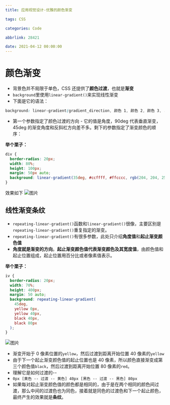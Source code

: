 ```yaml
---
title: 应用视觉设计-优雅的颜色渐变

tags: CSS

categories: Code

abbrlink: 28421

date: 2021-04-12 00:00:00
---
```


<!-- more -->

# 颜色渐变

- 背景色并不局限于单色，CSS 还提供了**颜色过渡**，也就是**渐变**
- `background`里使用`linear-gradient()`来实现线性渐变
- 下面是它的语法：

```css
background: linear-gradient(gradient_direction, 颜色 1, 颜色 2, 颜色 3, ...);
```

- 第一个参数指定了颜色过渡的方向 - 它的值是角度，90deg 代表垂直渐变，45deg 的渐变角度和反斜杠方向差不多。剩下的参数指定了渐变颜色的顺序：

**举个栗子：**

```css
div {
  border-radius: 20px;
  width: 80%;
  height: 100px;
  margin: 50px auto;
  background: linear-gradient(35deg, #ccffff, #ffcccc, rgb(204, 204, 255));
}
```

效果如下
![图片](https://uploader.shimo.im/f/djUNr0Zc63xzzsRT.png!thumbnail?fileGuid=JqyRJjgtwTYDWrRr)

## 线性渐变条纹

- `repeating-linear-gradient()`函数和`linear-gradient()`很像，主要区别是`repeating-linear-gradient()`重复指定的渐变。
- `repeating-linear-gradient()`有很多参数，此处只介绍**角度值**和**起止渐变颜色值**
- **角度就是渐变的方向**。**起止渐变颜色值代表渐变颜色及其宽度值**，由颜色值和起止位置组成，起止位置用百分比或者像素值表示。

**举个栗子：**

```css
iv {
  border-radius: 20px;
  width: 70%;
  height: 400px;
  margin: 50 auto;
  background: repeating-linear-gradient(
    45deg,
    yellow 0px,
    yellow 40px,
    black 40px,
    black 80px
  );
}
```

![图片](https://uploader.shimo.im/f/z5rv8hHGHJP0i0BN.png!thumbnail?fileGuid=JqyRJjgtwTYDWrRr)

- 渐变开始于 0 像素位置的`yellow`，然后过渡到距离开始位置 40 像素的`yellow`
- 由于下一个起止渐变颜色值的起止位置也是 40 像素，所以颜色直接渐变成第三个颜色值`black`，然后过渡到距离开始位置 80 像素的`red`。
- 理解它是如何过渡的--
- `0px [黄色 -- 过渡 -- 黄色] 40px [黑色 -- 过渡 -- 黑色] 80px`
- 如果每对起止渐变颜色值的颜色都是相同的，由于是在两个相同的颜色间过渡，那么中间的过渡色也为同色，接着就是同色的过渡色和下一个起止颜色，最终产生的效果就是**条纹**。
